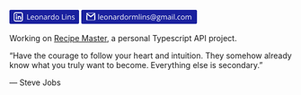 [<img src="https://github.com/leonardormlins/leonardormlins/blob/main/Linkedin.png" alt="drawing" height="25"/>](https://www.linkedin.com/in/leonardormlins/)
[<img src="https://github.com/leonardormlins/leonardormlins/blob/main/Email.png" alt="drawing" height="25"/>](mailto:leonardormlins@gmail.com)

Working on [Recipe Master](https://github.com/leonardormlins/recipemaster-api), a personal Typescript API project.

“Have the courage to follow your heart and intuition. They somehow already know what you truly want to become. Everything else is secondary.”

― Steve Jobs
